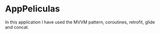 # AppPeliculas
In this application I have used the MVVM pattern, coroutines, retrofit, glide and concat.
